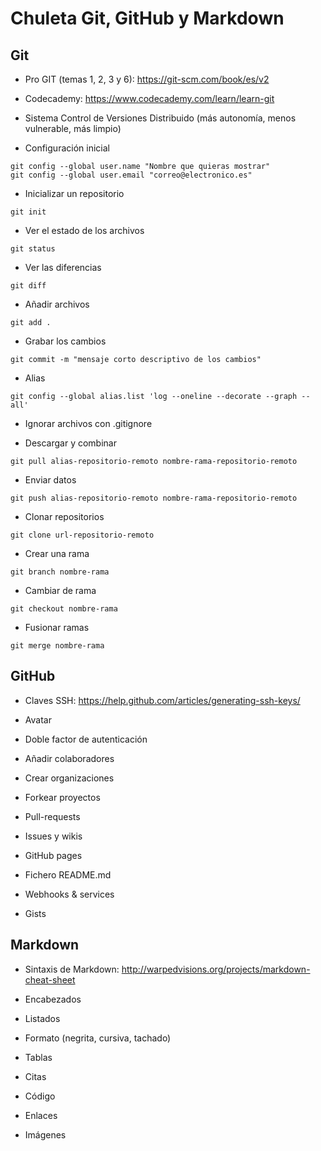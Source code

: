 # Chuleta Git, GitHub y Markdown

## Git

- Pro GIT (temas 1, 2, 3 y 6): <https://git-scm.com/book/es/v2>

- Codecademy: <https://www.codecademy.com/learn/learn-git>

- Sistema Control de Versiones Distribuido (más autonomía, menos vulnerable, más limpio)

- Configuración inicial

~~~
git config --global user.name "Nombre que quieras mostrar"
git config --global user.email "correo@electronico.es"
~~~

- Inicializar un repositorio

~~~
git init
~~~

- Ver el estado de los archivos

~~~
git status
~~~

-  Ver las diferencias

~~~
git diff
~~~

- Añadir archivos

~~~
git add .
~~~

- Grabar los cambios

~~~
git commit -m "mensaje corto descriptivo de los cambios"
~~~

- Alias

~~~
git config --global alias.list 'log --oneline --decorate --graph --all'
~~~

- Ignorar archivos con .gitignore

- Descargar y combinar

~~~
git pull alias-repositorio-remoto nombre-rama-repositorio-remoto
~~~

- Enviar datos

~~~
git push alias-repositorio-remoto nombre-rama-repositorio-remoto
~~~

- Clonar repositorios

~~~
git clone url-repositorio-remoto
~~~

- Crear una rama

~~~
git branch nombre-rama
~~~

- Cambiar de rama

~~~
git checkout nombre-rama
~~~

- Fusionar ramas

~~~
git merge nombre-rama
~~~

## GitHub

- Claves SSH: <https://help.github.com/articles/generating-ssh-keys/>

- Avatar

- Doble factor de autenticación

- Añadir colaboradores

- Crear organizaciones

- Forkear proyectos

- Pull-requests

- Issues y wikis

- GitHub pages

- Fichero README.md

- Webhooks & services

- Gists

## Markdown

- Sintaxis de Markdown: <http://warpedvisions.org/projects/markdown-cheat-sheet>

- Encabezados

- Listados

- Formato (negrita, cursiva, tachado)

- Tablas

- Citas

- Código

- Enlaces

- Imágenes
